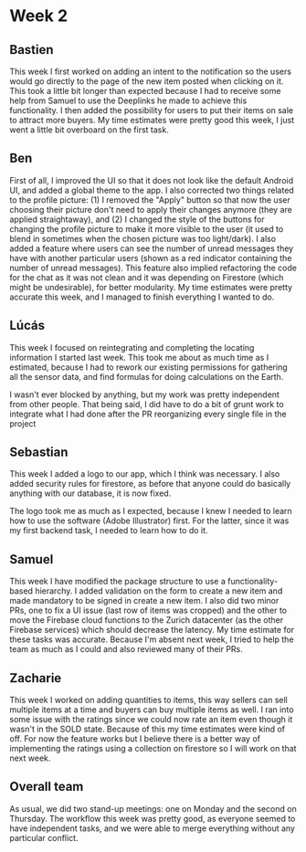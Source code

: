 # Week 2

## Bastien
This week I first worked on adding an intent to the notification so the users would go directly to the page of the new item posted when clicking on it.
This took a little bit longer than expected because I had to receive some help from Samuel to use the Deeplinks he made  to achieve this functionality.
I then added the possibility for users to put their items on sale to attract more buyers.
My time estimates were pretty good this week, I just went a little bit overboard on the first task.

## Ben
First of all, I improved the UI so that it does not look like the default Android UI, and added a global theme to the app. I also corrected two things related to the profile picture: (1) I removed the "Apply" button so that now the user choosing their picture don't need to apply their changes anymore (they are applied straightaway), and (2) I changed the style of the buttons for changing the profile picture to make it more visible to the user (it used to blend in sometimes when the chosen picture was too light/dark). I also added a feature where users can see the number of unread messages they have with another particular users (shown as a red indicator containing the number of unread messages). This feature also implied refactoring the code for the chat as it was not clean and it was depending on Firestore (which might be undesirable), for better modularity. My time estimates were pretty accurate this week, and I managed to finish everything I wanted to do.

## Lúcás
This week I focused on reintegrating and completing the locating information
I started last week. This took me about as much time as I estimated, because
I had to rework our existing permissions for gathering all the sensor data,
and find formulas for doing calculations on the Earth.

I wasn't ever blocked by anything, but my work was pretty independent from
other people. That being said, I did have to do a bit of grunt work to integrate
what I had done after the PR reorganizing every single file in the project

## Sebastian
This week I added a logo to our app, which I think was necessary. I also added security rules for firestore, as before that anyone could do basically anything with our database, it is now fixed. 

The logo took me as much as I expected, because I knew I needed to learn how to use the software (Adobe Illustrator) first. For the latter, since it was my first backend task, I needed to learn how to do it.

## Samuel
This week I have modified the package structure to use a functionality-based hierarchy.  I added validation on the form to create a new item and made mandatory to be signed in create a new item.
I also did two minor PRs, one to fix a UI issue (last row of items was cropped) and the other to move the Firebase cloud functions to the Zurich datacenter (as the other Firebase services) which should decrease the latency.
My time estimate for these tasks was accurate.
Because I'm absent next week, I tried to help the team as much as I could and also reviewed many of their PRs.

## Zacharie
This week I worked on adding quantities to items, this way sellers can sell multiple items at a time and buyers can buy multiple items as well.
I ran into some issue with the ratings since we could now rate an item even though it wasn't in the SOLD state. 
Because of this my time estimates were kind of off. For now the feature works but I believe there is a better way of implementing the ratings using a collection on firestore so I will work on that next week.


## Overall team
As usual, we did two stand-up meetings: one on Monday and the second on Thursday.  The workflow this week was pretty good, as everyone seemed to have independent tasks, and we were able to merge everything without any particular conflict. 
